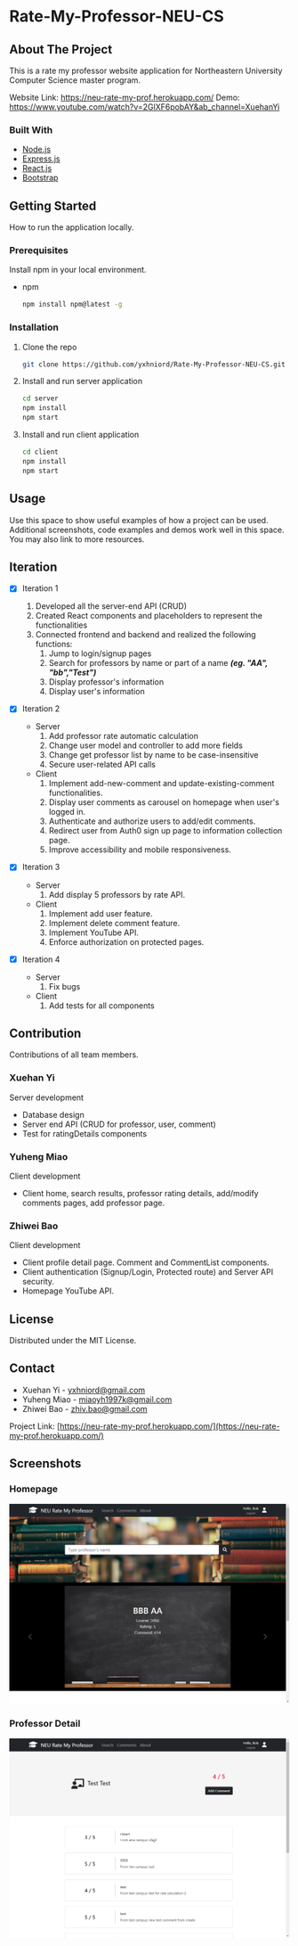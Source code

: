 # Rate-My-Professor-NEU-CS

<!-- ABOUT THE PROJECT -->

## About The Project

This is a rate my professor website application for Northeastern University Computer Science master program.

Website Link: https://neu-rate-my-prof.herokuapp.com/
Demo: https://www.youtube.com/watch?v=2GlXF6pobAY&ab_channel=XuehanYi

### Built With

-   [Node.js](https://nodejs.org/)
-   [Express.js](https://expressjs.com/)
-   [React.js](https://reactjs.org/)
-   [Bootstrap](https://getbootstrap.com)

<!-- GETTING STARTED -->

## Getting Started

How to run the application locally.

### Prerequisites

Install npm in your local environment.

-   npm
    ```sh
    npm install npm@latest -g
    ```

### Installation

1. Clone the repo
    ```sh
    git clone https://github.com/yxhniord/Rate-My-Professor-NEU-CS.git
    ```
2. Install and run server application
    ```sh
    cd server
    npm install
    npm start
    ```
3. Install and run client application
    ```sh
    cd client
    npm install
    npm start
    ```

<!-- USAGE EXAMPLES -->

## Usage

Use this space to show useful examples of how a project can be used. Additional screenshots, code examples and demos work well in this space. You may also link to more resources.

<!-- ROADMAP -->

## Iteration

-   [x] Iteration 1

    1. Developed all the server-end API (CRUD)
    2. Created React components and placeholders to represent the functionalities
    3. Connected frontend and backend and realized the following functions:
        1. Jump to login/signup pages
        2. Search for professors by name or part of a name **_(eg. "AA", "bb","Test")_**
        3. Display professor's information
        4. Display user's information

-   [x] Iteration 2

    -   Server
        1. Add professor rate automatic calculation
        2. Change user model and controller to add more fields
        3. Change get professor list by name to be case-insensitive
        4. Secure user-related API calls
    -   Client
        1. Implement add-new-comment and update-existing-comment functionalities.
        2. Display user comments as carousel on homepage when user's logged in.
        3. Authenticate and authorize users to add/edit comments.
        4. Redirect user from Auth0 sign up page to information collection page.
        5. Improve accessibility and mobile responsiveness.

-   [x] Iteration 3

    -   Server
        1. Add display 5 professors by rate API.
    -   Client
        1. Implement add user feature.
        2. Implement delete comment feature.
        3. Implement YouTube API.
        4. Enforce authorization on protected pages.

-   [x] Iteration 4

    -   Server
        1. Fix bugs
    -   Client
        1. Add tests for all components

<!-- CONTRIBUTION -->

## Contribution

Contributions of all team members.

### Xuehan Yi

Server development

-   Database design
-   Server end API (CRUD for professor, user, comment)
-   Test for ratingDetails components

### Yuheng Miao

Client development

-   Client home, search results, professor rating details, add/modify comments pages, add professor page.

### Zhiwei Bao

Client development

-   Client profile detail page. Comment and CommentList components.
-   Client authentication (Signup/Login, Protected route) and Server API security.
-   Homepage YouTube API.

<!-- LICENSE -->

## License

Distributed under the MIT License.

<!-- CONTACT -->

## Contact

-   Xuehan Yi - yxhniord@gmail.com
-   Yuheng Miao - miaoyh1997k@gmail.com
-   Zhiwei Bao - zhiv.bao@gmail.com

Project Link: [https://neu-rate-my-prof.herokuapp.com/](https://neu-rate-my-prof.herokuapp.com/)

## Screenshots

### Homepage

![Homepage](screenshots/Homepage.png)

### Professor Detail

![Professor Detail](screenshots/ProfDetail.png)

